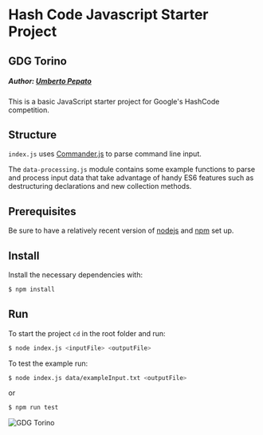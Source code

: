 # Hash Code Javascript Starter Project
## GDG Torino
##### Author: [Umberto Pepato](http://github.com/umbopepato)

This is a basic JavaScript starter project for Google's HashCode competition.

## Structure

`index.js` uses [Commander.js](https://github.com/tj/commander.js/) to parse command line input.

The `data-processing.js` module contains some example functions to parse and process input data that take advantage of
handy ES6 features such as destructuring declarations and new collection methods.

## Prerequisites

Be sure to have a relatively recent version of [nodejs](https://nodejs.org) and [npm](https://npmjs.org) set up.

## Install

Install the necessary dependencies with:

```bash
$ npm install
```

## Run

To start the project `cd` in the root folder and run:

```bash
$ node index.js <inputFile> <outputFile>
```

To test the example run:

```bash
$ node index.js data/exampleInput.txt <outputFile>
```

or

```bash
$ npm run test
```

![GDG Torino](https://lh3.googleusercontent.com/-thBiI0v5PDw/Vv1A_ip3jXI/AAAAAAAACG0/41EgiBEUg-ARAAoQDFIT0Cit0d8574RMA/w750-h750/gdg-logo%2Bhi-res.png)
